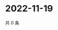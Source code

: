 # 2022-11-19

共 0 条

<!-- BEGIN WEIBO -->
<!-- 最后更新时间 Sat Nov 19 2022 10:30:41 GMT+0800 (China Standard Time) -->

<!-- END WEIBO -->
